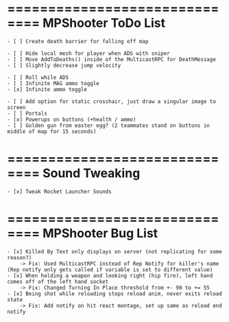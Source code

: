 ==============================
    MPShooter ToDo List
==============================
    
    - [ ] Create death barrier for falling off map
    
    - [ ] Hide local mesh for player when ADS with sniper
    - [ ] Move AddToDeaths() inside of the MulticastRPC for DeathMessage
    - [ ] Slightly decrease jump velocity

    - [ ] Roll while ADS
    - [ ] Infinite MAG ammo toggle
    - [x] Infinite ammo toggle        

    - [ ] Add option for static crosshair, just draw a singular image to screen
    - [ ] Portals
    - [x] Powerups on buttons (+health / ammo)
    - [ ] Golden gun from easter egg? (2 teammates stand on buttons in middle of map for 15 seconds)
    
 ==============================
    Sound Tweaking
==============================

    - [x] Tweak Rocket Launcher Sounds

==============================
    MPShooter Bug List
==============================

    - [x] Killed By Text only displays on server (not replicating for some reason?)
        -> Fix: Used MulticastRPC instead of Rep Notify for killer's name (Rep notify only gets called if variable is set to different value)
    - [x] When holding a weapon and looking right (hip fire), left hand comes off of the left hand socket
        -> Fix: Changed Turning In Place threshold from +- 90 to += 55
    - [x] Being shot while reloading stops reload anim, never exits reload state
        -> Fix: Add notify on hit react montage, set up same as reload end notify
    
